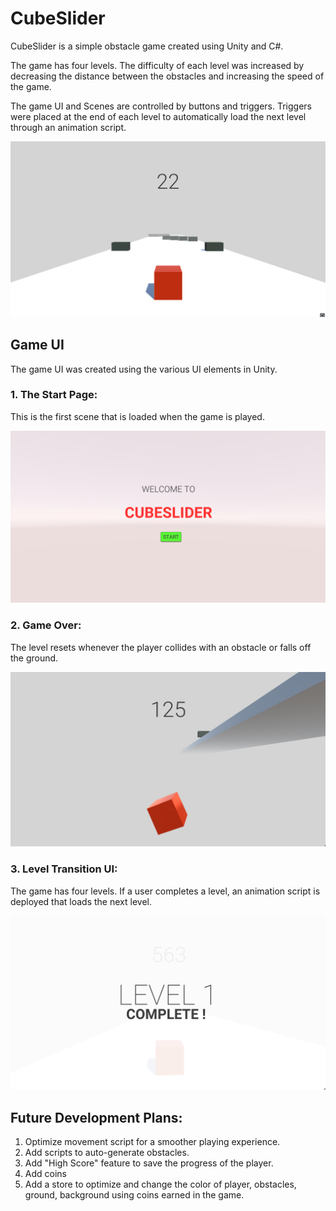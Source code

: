 # CubeSlider
CubeSlider is a simple obstacle game created using Unity and C#.

The game has four levels. The difficulty of each level was increased by decreasing the distance between the obstacles and increasing the speed of the game. 

The game UI and Scenes are controlled by buttons and triggers. 
Triggers were placed at the end of each level to automatically load the next level through an animation script. 

![](Screenshots/InGame.png)

## Game UI

The game UI was created using the various UI elements in Unity.

### 1. The Start Page: 

This is the first scene that is loaded when the game is played.

![](Screenshots/Start_Page.png)

### 2. Game Over:

The level resets whenever the player collides with an obstacle or falls off the ground.

![](Screenshots/Falling.png)

### 3. Level Transition UI:

The game has four levels. If a user completes a level, an animation script is deployed that loads the next level.

![](Screenshots/LevelComplete.png)

## Future Development Plans: 

1. Optimize movement script for a smoother playing experience. 
2. Add scripts to auto-generate obstacles.
3. Add "High Score" feature to save the progress of the player.
4. Add coins
5. Add a store to optimize and change the color of player, obstacles, ground, background using coins earned in the game.
